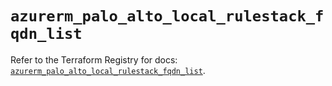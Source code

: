 # `azurerm_palo_alto_local_rulestack_fqdn_list`

Refer to the Terraform Registry for docs: [`azurerm_palo_alto_local_rulestack_fqdn_list`](https://registry.terraform.io/providers/hashicorp/azurerm/4.41.0/docs/resources/palo_alto_local_rulestack_fqdn_list).
